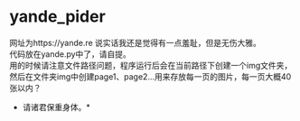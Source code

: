 # yande_pider

网址为https://yande.re
说实话我还是觉得有一点羞耻，但是无伤大雅。<br>
代码放在yande.py中了，请自提。<br>
用的时候请注意文件路径问题，程序运行后会在当前路径下创建一个img文件夹，然后在文件夹img中创建page1、page2...用来存放每一页的图片，每一页大概40张以内？<br>
* 请诸君保重身体。*
